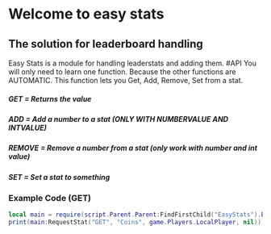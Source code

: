 # Welcome to easy stats
## The solution for leaderboard handling
Easy Stats is a module for handling leaderstats and adding them.
#API
  You will only need to learn one function.
  Because the other functions are AUTOMATIC.
  This function lets you Get, Add, Remove, Set from a stat.
  ##### GET = Returns the value
  ##### ADD = Add a number to a stat (ONLY WITH NUMBERVALUE AND INTVALUE)
  ##### REMOVE = Remove a number from a stat (only work with number and int value)
  ##### SET = Set a stat to something 
  ### Example Code (GET)
  ```lua
  local main = require(script.Parent.Parent:FindFirstChild("EasyStats").EasyStatsMain)
  print(main:RequestStat("GET", "Coins", game.Players.LocalPlayer, nil)) --Leave the last argument nil because don't use.
  ```

